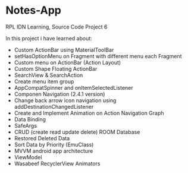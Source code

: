 # Notes-App
RPL IDN Learning, Source Code Project 6

In this project i have learned about:
- Custom ActionBar using MaterialToolBar
- setHasOptionMenu on Fragment with different menu each Fragment
- Custom menu on ActionBar (Action Layout)
- Custom Shape Floating ActionBar
- SearchView & SearchAction
- Create menu item group
- AppCompatSpinner and onItemSelectedListener
- Componen Navigation (2.4.1 version)
- Change back arrow icon navigation using addDestinationChangedListener
- Create and Implement Animation on Action Navigation Graph
- Data Binding
- SafeArgs
- CRUD (create read update delete) ROOM Database
- Restored Deleted Data
- Sort Data by Priority (EmuClass)
- MVVM android app architecture
- ViewModel
- Wasabeef RecyclerView Animators
